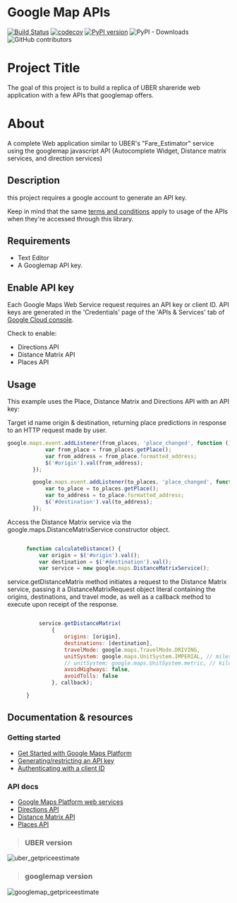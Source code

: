 Google Map APIs
===============

[![Build Status](https://travis-ci.org/googlemaps/google-maps-services-python.svg?branch=master)](https://travis-ci.org/googlemaps/google-maps-services-python)
[![codecov](https://codecov.io/gh/googlemaps/google-maps-services-python/branch/master/graph/badge.svg)](https://codecov.io/gh/googlemaps/google-maps-services-python)
[![PyPI version](https://badge.fury.io/py/googlemaps.svg)](https://badge.fury.io/py/googlemaps)
![PyPI - Downloads](https://img.shields.io/pypi/dd/googlemaps)
![GitHub contributors](https://img.shields.io/github/contributors/googlemaps/google-maps-services-python)

# Project Title
The goal of this project is to build a replica of UBER shareride web application with a few APIs that googlemap offers.  


# About
A complete Web application similar to UBER's "Fare_Estimator" service using the googlemap javascript API (Autocomplete Widget, Distance matrix services, and direction services)

## Description

this project requires a google account to generate an API key.  

Keep in mind that the same [terms and conditions](https://developers.google.com/maps/terms) apply
to usage of the APIs when they're accessed through this library.

## Requirements
 - Text Editor
 - A Googlemap API key.

## Enable API key

Each Google Maps Web Service request requires an API key or client ID. API keys
are generated in the 'Credentials' page of the 'APIs & Services' tab of [Google Cloud console](https://console.cloud.google.com/apis/credentials).

Check to enable:
 - Directions API
 - Distance Matrix API
 - Places API

## Usage

This example uses the Place, Distance Matrix and Directions API with an API key:

Target id name origin & destination, returning place predictions in response to an HTTP request made by user.
```Javascript
google.maps.event.addListener(from_places, 'place_changed', function () {
            var from_place = from_places.getPlace();
            var from_address = from_place.formatted_address;
            $('#origin').val(from_address);
        });

        google.maps.event.addListener(to_places, 'place_changed', function () {
            var to_place = to_places.getPlace();
            var to_address = to_place.formatted_address;
            $('#destination').val(to_address);
        });
```
 Access the Distance Matrix service via the google.maps.DistanceMatrixService constructor object.
```Javascript

      function calculateDistance() {
          var origin = $('#origin').val();
          var destination = $('#destination').val();
          var service = new google.maps.DistanceMatrixService();
```
service.getDistanceMatrix method initiates a request to the Distance Matrix service, passing it a DistanceMatrixRequest object literal containing the origins, destinations, and travel mode, as well as a callback method to execute upon receipt of the response.

```Javascript

          service.getDistanceMatrix(
              {
                  origins: [origin],
                  destinations: [destination],
                  travelMode: google.maps.TravelMode.DRIVING,
                  unitSystem: google.maps.UnitSystem.IMPERIAL, // miles and feet.
                  // unitSystem: google.maps.UnitSystem.metric, // kilometers and meters.
                  avoidHighways: false,
                  avoidTolls: false
              }, callback);

      }

```




## Documentation & resources
### Getting started
- [Get Started with Google Maps Platform](https://developers.google.com/maps/gmp-get-started)
- [Generating/restricting an API key](https://developers.google.com/maps/gmp-get-started#api-key)
- [Authenticating with a client ID](https://developers.google.com/maps/documentation/directions/get-api-key#client-id)

### API docs
- [Google Maps Platform web services](https://developers.google.com/maps/apis-by-platform#web_service_apis)
- [Directions API](https://developers.google.com/maps/documentation/directions/)
- [Distance Matrix API](https://developers.google.com/maps/documentation/distancematrix/)
- [Places API](https://developers.google.com/places/)







>### UBER version


![uber_getpriceestimate](https://user-images.githubusercontent.com/40499312/52683745-69ef1c80-2f09-11e9-8fa4-653d38cb7c57.JPG)






>### googlemap version

![googlemap_getpriceestimate](https://user-images.githubusercontent.com/40499312/52683743-68255900-2f09-11e9-960e-dbd3008c26e0.JPG)
